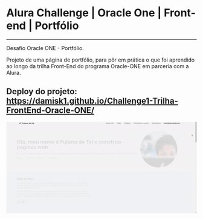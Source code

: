 # Alura Challenge | Oracle One | Front-end | Portfólio
---
Desafio Oracle ONE - Portfólio.

Projeto de uma página de portfólio, para pôr em prática o que foi aprendido ao longo da trilha Front-End do programa Oracle-ONE em parceria com a Alura.

## Deploy do projeto: https://damisk1.github.io/Challenge1-Trilha-FrontEnd-Oracle-ONE/

![](./assets/gif-maker.gif)
